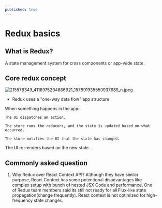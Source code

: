 ```yaml
---
published: true
---
```

# Redux basics


## What is Redux?
A state management system for cross components or app-wide state. 


## Core redux concept 

![215578349_4118975204886921_157891935550937689_n.jpeg]({{site.baseurl}}/_posts/215578349_4118975204886921_157891935550937689_n.jpeg)


* Redux uses a "one-way data flow" app structure

When something happens in the app:
	
    The UI dispatches an action.

	The store runs the reducers, and the state is updated based on what occurred.

	The store notifies the UI that the state has changed.

The UI re-renders based on the new state.

 

## Commonly asked question 

1. Why Redux over React Context API?
Although they have similar purpose, React Contect has some potentional disadvantages like complex setup with bunch of nested JSX Code and performance. One of Redux team members said its still not ready for all Flux-like state propagation(change frequently). React context is not optimized for high-frequency state changes.
